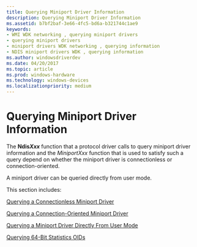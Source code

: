 ```yaml
---
title: Querying Miniport Driver Information
description: Querying Miniport Driver Information
ms.assetid: b7bf2baf-3e66-4fc5-bd6a-b321744c1ae9
keywords:
- WMI WDK networking , querying miniport drivers
- querying miniport drivers
- miniport drivers WDK networking , querying information
- NDIS miniport drivers WDK , querying information
ms.author: windowsdriverdev
ms.date: 04/20/2017
ms.topic: article
ms.prod: windows-hardware
ms.technology: windows-devices
ms.localizationpriority: medium
---
```


# Querying Miniport Driver Information





The **Ndis*Xxx*** function that a protocol driver calls to query miniport driver information and the *MiniportXxx* function that is used to satisfy such a query depend on whether the miniport driver is connectionless or connection-oriented.

A miniport driver can be queried directly from user mode.

This section includes:

[Querying a Connectionless Miniport Driver](querying-a-connectionless-miniport-driver.md)

[Querying a Connection-Oriented Miniport Driver](querying-a-connection-oriented-miniport-driver.md)

[Querying a Miniport Driver Directly From User Mode](querying-a-miniport-driver-directly-from-user-mode.md)

[Querying 64-Bit Statistics OIDs](querying-64-bit-statistics-oids.md)

 

 





